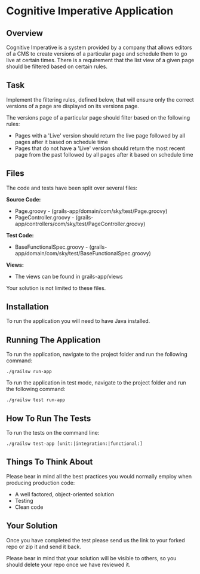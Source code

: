 # Cognitive Imperative Application

## Overview

Cognitive Imperative is a system provided by a company that allows editors of a CMS to create versions of a
particular page and schedule them to go live at certain times. There is a requirement that the list view of a given
page should be filtered based on certain rules.


## Task

Implement the filtering rules, defined below, that will ensure only the correct versions of a page are displayed on its
versions page.

The versions page of a particular page should filter based on the following rules:

* Pages with a 'Live' version should return the live page followed by all pages after it based on schedule time
* Pages that do not have a 'Live' version should return the most recent page from the past followed by all pages after it based on schedule time

## Files

The code and tests have been split over several files:

**Source Code:**

* Page.groovy - (grails-app/domain/com/sky/test/Page.groovy)
* PageController.groovy - (grails-app/controllers/com/sky/test/PageController.groovy)

**Test Code:**

* BaseFunctionalSpec.groovy - (grails-app/domain/com/sky/test/BaseFunctionalSpec.groovy)

**Views:**
* The views can be found in grails-app/views

Your solution is not limited to these files.


## Installation

To run the application you will need to have Java installed.

## Running The Application

To run the application, navigate to the project folder and run the following command:
````
./grailsw run-app
````
To run the application in test mode, navigate to the project folder and run the following command:
````
./grailsw test run-app
````

## How To Run The Tests

To run the tests on the command line:
````
./grailsw test-app [unit:|integration:|functional:]
````

## Things To Think About

Please bear in mind all the best practices you would normally employ when producing production code:

* A well factored, object-oriented solution
* Testing
* Clean code

## Your Solution

Once you have completed the test please send us the link to your forked repo or zip it and send it back.

Please bear in mind that your solution will be visible to others, so you should delete your repo once we have reviewed it.
